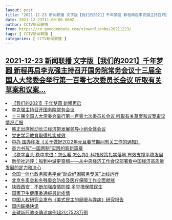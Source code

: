 ```yaml
---
layout: post
title: "2021-12-23 新闻联播 文字版【我们的2021】千年梦圆 新程再启李克强主持召开国务院常务会议十三届全国人大常委会举行第一百零七次委员长会议 听取有关草案和议案"
date: 2021-12-23T11:00:00.000Z
author: CCTV新闻联播
from: https://cn.govopendata.com/xinwenlianbo/20211223/
tags: [ CCTV新闻联播 ]
categories: [ CCTV新闻联播 ]
---
```

<!--1640257200000-->
[2021-12-23 新闻联播 文字版【我们的2021】千年梦圆 新程再启李克强主持召开国务院常务会议十三届全国人大常委会举行第一百零七次委员长会议 听取有关草案和议案...](https://cn.govopendata.com/xinwenlianbo/20211223/)
------

<div>
<li><a target="_blank" href="https://cn.govopendata.com/xinwenlianbo/20211223/#272534">【我们的2021】千年梦圆 新程再启</a></li><li><a target="_blank" href="https://cn.govopendata.com/xinwenlianbo/20211223/#272535">李克强主持召开国务院常务会议</a></li><li><a target="_blank" href="https://cn.govopendata.com/xinwenlianbo/20211223/#272536">十三届全国人大常委会举行第一百零七次委员长会议 听取有关草案和议案审议情况汇报</a></li><li><a target="_blank" href="https://cn.govopendata.com/xinwenlianbo/20211223/#272537">韩正出席推动长江经济带发展领导小组全体会议</a></li><li><a target="_blank" href="https://cn.govopendata.com/xinwenlianbo/20211223/#272538">党史学习教育取得扎实成效</a></li><li><a target="_blank" href="https://cn.govopendata.com/xinwenlianbo/20211223/#272539">中办 国办印发《关于做好2022年元旦春节期间有关工作的通知》</a></li><li><a target="_blank" href="https://cn.govopendata.com/xinwenlianbo/20211223/#272540">奋力书写“一国两制”实践的崭新篇章</a></li><li><a target="_blank" href="https://cn.govopendata.com/xinwenlianbo/20211223/#272541">【稳字当头 稳中求进：怎么看 怎么办】科技政策扎实落地 有效支撑平稳发展</a></li><li><a target="_blank" href="https://cn.govopendata.com/xinwenlianbo/20211223/#272542">新华社述评：船到中游更奋楫——从中央经济工作会议部署看中国经济高质量发展的定力和决心</a></li><li><a target="_blank" href="https://cn.govopendata.com/xinwenlianbo/20211223/#272543">全国一体化政务服务平台“助企纾困服务专区”上线运行</a></li><li><a target="_blank" href="https://cn.govopendata.com/xinwenlianbo/20211223/#272544">北京冬奥会和冬残奥会防疫及医疗保障工作全面就绪</a></li><li><a target="_blank" href="https://cn.govopendata.com/xinwenlianbo/20211223/#272545">陕西西安：不断加强疫情防控 多举措保障民生</a></li><li><a target="_blank" href="https://cn.govopendata.com/xinwenlianbo/20211223/#272546">国家卫生健康委通报最新疫情</a></li><li><a target="_blank" href="https://cn.govopendata.com/xinwenlianbo/20211223/#272547">中国人权研究会发布《美式民主的局限与弊病》研究报告</a></li><li><a target="_blank" href="https://cn.govopendata.com/xinwenlianbo/20211223/#272548">国内联播快讯</a></li><li><a target="_blank" href="https://cn.govopendata.com/xinwenlianbo/20211223/#272549">全球新冠肺炎确诊病例超2亿7523万例</a></li>
</div>
